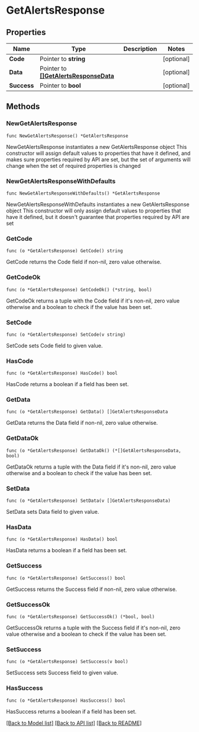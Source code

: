 # GetAlertsResponse

## Properties

Name | Type | Description | Notes
------------ | ------------- | ------------- | -------------
**Code** | Pointer to **string** |  | [optional] 
**Data** | Pointer to [**[]GetAlertsResponseData**](GetAlertsResponseData.md) |  | [optional] 
**Success** | Pointer to **bool** |  | [optional] 

## Methods

### NewGetAlertsResponse

`func NewGetAlertsResponse() *GetAlertsResponse`

NewGetAlertsResponse instantiates a new GetAlertsResponse object
This constructor will assign default values to properties that have it defined,
and makes sure properties required by API are set, but the set of arguments
will change when the set of required properties is changed

### NewGetAlertsResponseWithDefaults

`func NewGetAlertsResponseWithDefaults() *GetAlertsResponse`

NewGetAlertsResponseWithDefaults instantiates a new GetAlertsResponse object
This constructor will only assign default values to properties that have it defined,
but it doesn't guarantee that properties required by API are set

### GetCode

`func (o *GetAlertsResponse) GetCode() string`

GetCode returns the Code field if non-nil, zero value otherwise.

### GetCodeOk

`func (o *GetAlertsResponse) GetCodeOk() (*string, bool)`

GetCodeOk returns a tuple with the Code field if it's non-nil, zero value otherwise
and a boolean to check if the value has been set.

### SetCode

`func (o *GetAlertsResponse) SetCode(v string)`

SetCode sets Code field to given value.

### HasCode

`func (o *GetAlertsResponse) HasCode() bool`

HasCode returns a boolean if a field has been set.

### GetData

`func (o *GetAlertsResponse) GetData() []GetAlertsResponseData`

GetData returns the Data field if non-nil, zero value otherwise.

### GetDataOk

`func (o *GetAlertsResponse) GetDataOk() (*[]GetAlertsResponseData, bool)`

GetDataOk returns a tuple with the Data field if it's non-nil, zero value otherwise
and a boolean to check if the value has been set.

### SetData

`func (o *GetAlertsResponse) SetData(v []GetAlertsResponseData)`

SetData sets Data field to given value.

### HasData

`func (o *GetAlertsResponse) HasData() bool`

HasData returns a boolean if a field has been set.

### GetSuccess

`func (o *GetAlertsResponse) GetSuccess() bool`

GetSuccess returns the Success field if non-nil, zero value otherwise.

### GetSuccessOk

`func (o *GetAlertsResponse) GetSuccessOk() (*bool, bool)`

GetSuccessOk returns a tuple with the Success field if it's non-nil, zero value otherwise
and a boolean to check if the value has been set.

### SetSuccess

`func (o *GetAlertsResponse) SetSuccess(v bool)`

SetSuccess sets Success field to given value.

### HasSuccess

`func (o *GetAlertsResponse) HasSuccess() bool`

HasSuccess returns a boolean if a field has been set.


[[Back to Model list]](../README.md#documentation-for-models) [[Back to API list]](../README.md#documentation-for-api-endpoints) [[Back to README]](../README.md)


